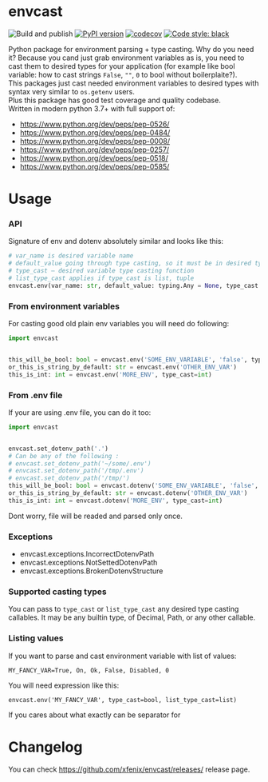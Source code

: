 envcast
===
![Build and publish](https://github.com/xfenix/envcast/workflows/Build%20and%20publish/badge.svg)
[![PyPI version](https://badge.fury.io/py/envcast.svg)](https://badge.fury.io/py/envcast)
[![codecov](https://codecov.io/gh/xfenix/envcast/branch/master/graph/badge.svg)](https://codecov.io/gh/xfenix/envcast)
<a href="https://github.com/psf/black"><img alt="Code style: black" src="https://img.shields.io/badge/code%20style-black-000000.svg"></a>

Python package for environment parsing + type casting. Why do you need it? Because you cand just grab environment variables as is, you need to cast them to desired types for your application (for example like bool variable: how to cast strings `False`, `""`, `0` to bool without boilerplaite?).  
This packages just cast needed environment variables to desired types with syntax very similar to `os.getenv` users.  
Plus this package has good test coverage and quality codebase.  
Written in modern python 3.7+ with full support of:
* https://www.python.org/dev/peps/pep-0526/
* https://www.python.org/dev/peps/pep-0484/
* https://www.python.org/dev/peps/pep-0008/
* https://www.python.org/dev/peps/pep-0257/
* https://www.python.org/dev/peps/pep-0518/
* https://www.python.org/dev/peps/pep-0585/


Usage
===
### API
Signature of env and dotenv absolutely similar and looks like this:
```python
# var_name is desired variable name
# default_value going through type casting, so it must be in desired type
# type_cast — desired variable type casting function
# list_type_cast applies if type_cast is list, tuple
envcast.env(var_name: str, default_value: typing.Any = None, type_cast: type = str, list_type_cast: type = str)
```

### From environment variables
For casting good old plain env variables you will need do following:
```python
import envcast


this_will_be_bool: bool = envcast.env('SOME_ENV_VARIABLE', 'false', type_cast=bool))
or_this_is_string_by_default: str = envcast.env('OTHER_ENV_VAR')
this_is_int: int = envcast.env('MORE_ENV', type_cast=int)
```

### From .env file
If your are using .env file, you can do it too:
```python
import envcast


envcast.set_dotenv_path('.')
# Can be any of the following :
# envcast.set_dotenv_path('~/some/.env')
# envcast.set_dotenv_path('/tmp/.env')
# envcast.set_dotenv_path('/tmp/')
this_will_be_bool: bool = envcast.dotenv('SOME_ENV_VARIABLE', 'false', type_cast=bool))
or_this_is_string_by_default: str = envcast.dotenv('OTHER_ENV_VAR')
this_is_int: int = envcast.dotenv('MORE_ENV', type_cast=int)
```
Dont worry, file will be readed and parsed only once.


### Exceptions
* envcast.exceptions.IncorrectDotenvPath
* envcast.exceptions.NotSettedDotenvPath
* envcast.exceptions.BrokenDotenvStructure


### Supported casting types
You can pass to `type_cast` or `list_type_cast` any desired type casting callables.
It may be any builtin type, of Decimal, Path, or any other callable.


### Listing values
If you want to parse and cast environment variable with list of values:
```
MY_FANCY_VAR=True, On, Ok, False, Disabled, 0
```
You will need expression like this:
```
envcast.env('MY_FANCY_VAR', type_cast=bool, list_type_cast=list)
```
If you cares about what exactly can be separator for 


Changelog
===
You can check https://github.com/xfenix/envcast/releases/ release page.
